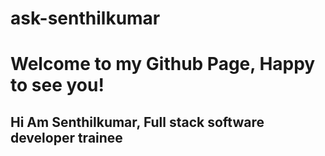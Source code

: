 # ask-senthilkumar
# Welcome to my Github Page, Happy to see you!
## Hi Am Senthilkumar, Full stack software developer trainee
